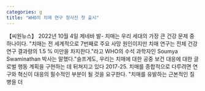```yaml
---
categories: g
title: "WHO의 치매 연구 청사진 첫 출시"
---
```

【씨원뉴스】 2022년 10월 4일 제네바 발- 치매는 우리 세대의 가장 큰 건강 문제 중 하나이다. "치매는 전 세계적으로 7번째로 주요 사망 원인이지만 치매 연구는 전체 건강 연구 결과량의 1.5 % 미만을 차지한다."라고 WHO의 수석 과학자인 Soumya Swaminathan 박사는 말했다."슬프게도, 우리는 치매에 대한 공중 보건 대응에 대한 글로벌 행동 계획을 구현하는 데 뒤쳐지고 있다 2017-25. 치매를 종합적으로 다루려면 연구와 혁신이 대응의 필수적인 부분이 될 것을 요구한다. "치매를 유발하는 근본적인 질병을 더